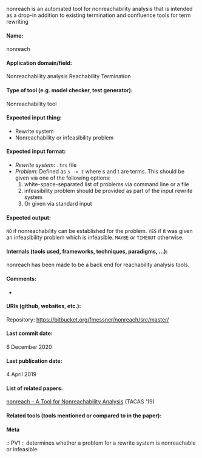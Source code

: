 nonreach is an automated tool for nonreachability analysis that is intended as a drop-in addition to existing termination and confluence tools for term rewriting

#### Name:
nonreach

#### Application domain/field:
Nonreachability analysis
Reachability
Termination

#### Type of tool (e.g. model checker, test generator):
Nonreachability tool

#### Expected input thing:
- Rewrite system
- Nonreachability or infeasibility problem

#### Expected input format:
- *Rewrite system*: `.trs` file
- *Problem*: Defined as `s -> t` where s and t are terms. This should be given via one of the following options:
	1. white-space-separated list of problems via command line or a file
	2. infeasibility problem should be provided as part of the input rewrite system
	3. Or given via standard input

#### Expected output:
`NO` if nonreachability can be established for the problem. 
`YES` if it was given an infeasibility problem which is infeasible.
`MAYBE` or `TIMEOUT` otherwise.

#### Internals (tools used, frameworks, techniques, paradigms, ...):
nonreach has been made to be a back end for reachability analysis tools. 

#### Comments:
-

#### URIs (github, websites, etc.):
Repository: https://bitbucket.org/fmessner/nonreach/src/master/

#### Last commit date:
6 December 2020

#### Last publication date:
4 April 2019

#### List of related papers:
[nonreach – A Tool for Nonreachability Analysis](https://doi.org/10.1007/978-3-030-17462-0_19) (TACAS '19)

#### Related tools (tools mentioned or compared to in the paper):

#### Meta
:: PV1 :: determines whether a problem for a rewrite system is nonreachable or infeasible